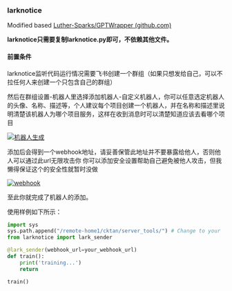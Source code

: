 ### larknotice

Modified based [Luther-Sparks/GPTWrapper (github.com)](https://github.com/Luther-Sparks/GPTWrapper)

**larknotice只需要复制larknotice.py即可，不依赖其他文件。**

#### 前置条件

larknotice监听代码运行情况需要飞书创建一个群组（如果只想发给自己，可以不拉任何人来创建一个只包含自己的群组）

然后在群组设置-机器人里选择添加机器人-自定义机器人，你可以任意选定机器人的头像、名称、描述等，个人建议每个项目创建一个机器人，并在名称和描述里说明清楚该机器人为哪个项目服务，这样在收到消息时可以清楚知道应该去看哪个项目

[![机器人生成](https://github.com/Luther-Sparks/GPTWrapper/raw/master/images/robot.PNG)](https://github.com/Luther-Sparks/GPTWrapper/blob/master/images/robot.PNG)

添加后会得到一个webhook地址，请妥善保管此地址并不要暴露给他人，否则他人可以通过此url无限攻击你 你可以添加安全设置帮助自己避免被他人攻击，但我懒得保证这个的安全性就暂时没做

[![webhook](https://github.com/Luther-Sparks/GPTWrapper/raw/master/images/webhook.png)](https://github.com/Luther-Sparks/GPTWrapper/blob/master/images/webhook.png)

至此你就完成了机器人的添加。


使用样例如下所示：

```python
import sys
sys.path.append("/remote-home1/cktan/server_tools/") # Change to your `server_tools` path
from larknotice import lark_sender

@lark_sender(webhook_url=your_webhook_url)
def train():
    print('training...')
    return 

train()
```
